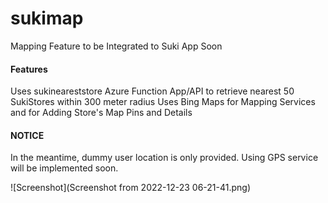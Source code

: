# sukimap
Mapping Feature to be Integrated to Suki App Soon

#### Features
Uses sukineareststore Azure Function App/API to retrieve nearest 50 SukiStores within 300 meter radius
Uses Bing Maps for Mapping Services and for Adding Store's Map Pins and Details

#### NOTICE
In the meantime, dummy user location is only provided. Using GPS service will be implemented soon. 

![Screenshot](Screenshot from 2022-12-23 06-21-41.png)

